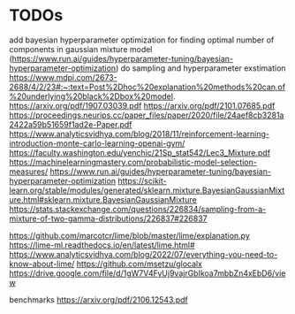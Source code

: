 # TODOs

add bayesian hyperparameter optimization for finding optimal number of components in gaussian mixture model (https://www.run.ai/guides/hyperparameter-tuning/bayesian-hyperparameter-optimization)
do sampling and hyperparameter exstimation
https://www.mdpi.com/2673-2688/4/2/23#:~:text=Post%2Dhoc%20explanation%20methods%20can,of%20underlying%20black%2Dbox%20model.
https://arxiv.org/pdf/1907.03039.pdf
https://arxiv.org/pdf/2101.07685.pdf
https://proceedings.neurips.cc/paper_files/paper/2020/file/24aef8cb3281a2422a59b51659f1ad2e-Paper.pdf
https://www.analyticsvidhya.com/blog/2018/11/reinforcement-learning-introduction-monte-carlo-learning-openai-gym/
https://faculty.washington.edu/yenchic/21Sp_stat542/Lec3_Mixture.pdf
https://machinelearningmastery.com/probabilistic-model-selection-measures/
https://www.run.ai/guides/hyperparameter-tuning/bayesian-hyperparameter-optimization
https://scikit-learn.org/stable/modules/generated/sklearn.mixture.BayesianGaussianMixture.html#sklearn.mixture.BayesianGaussianMixture
https://stats.stackexchange.com/questions/226834/sampling-from-a-mixture-of-two-gamma-distributions/226837#226837

https://github.com/marcotcr/lime/blob/master/lime/explanation.py
https://lime-ml.readthedocs.io/en/latest/lime.html#
https://www.analyticsvidhya.com/blog/2022/07/everything-you-need-to-know-about-lime/
https://github.com/msetzu/glocalx
https://drive.google.com/file/d/1gW7V4FyUj9vajrGbIkoa7mbbZn4xEbD6/view


benchmarks
https://arxiv.org/pdf/2106.12543.pdf